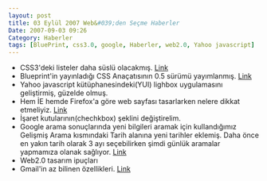 ```yaml
---
layout: post
title: 03 Eylül 2007 Web&#039;den Seçme Haberler
Date: 2007-09-03 09:26
Category: Haberler
tags: [BluePrint, css3.0, google, Haberler, web2.0, Yahoo javascript]
---
```


-   CSS3'deki listeler daha süslü olacakmış. [Link][]
-   Blueprint'in yayınladığı CSS Anaçatısının 0.5 sürümü yayımlanmış.
    [Link][1]
-   Yahoo javascript kütüphanesindeki(YUI) lighbox uygulamasını
    geliştirmiş, güzelde olmuş.
-   Hem İE hemde Firefox'a göre web sayfası tasarlarken nelere dikkat
    etmeliyiz. [Link][3]
-   İşaret kutularının(chechkbox) şeklini değiştirelim. 
-   Google arama sonuçlarında yeni bilgileri aramak için kullandığımız
    Gelişmiş Arama kısmındaki Tarih alanına yeni tarihler eklemiş. Daha
    önce en yakın tarih olarak 3 ayı seçebilirken şimdi günlük aramalar
    yapmamıza olanak sağlıyor. [Link][5]
-   Web2.0 tasarım ipuçları
-   Gmail'in az bilinen özellikleri. [Link][7]


  [Link]: http://www.css3.info/lists-to-get-more-decorative/
    "CSS3 ve listeler"
  [1]: http://code.google.com/p/blueprintcss/ "css anaçatısı"
  [3]: http://www.informationweek.com/news/showArticle.jhtml?articleID=201802175
    "Firefox ve İE kodlama "
  [5]: http://googlesystem.blogspot.com/2007/08/easy-way-to-find-recent-web-pages.html
    "Google Arama"
  [7]: http://gmailblog.blogspot.com/2007/08/top-10-little-known-gmail-features-part.html
    "Gmail"
